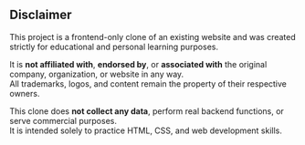 ## Disclaimer

This project is a frontend-only clone of an existing website and was created strictly for educational and personal learning purposes.

It is **not affiliated with**, **endorsed by**, or **associated with** the original company, organization, or website in any way.  
All trademarks, logos, and content remain the property of their respective owners.

This clone does **not collect any data**, perform real backend functions, or serve commercial purposes.  
It is intended solely to practice HTML, CSS, and web development skills.
